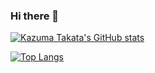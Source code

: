 ### Hi there 👋
[![Kazuma Takata's GitHub stats](https://github-readme-stats.vercel.app/api?username=soccer4kzm8&theme=vue-dark&show_icons=true)](https://github.com/soccer4kzm8/github-readme-stats)

[![Top Langs](https://github-readme-stats.vercel.app/api/top-langs/?username=soccer4kzm8&theme=vue-dark&show_icons=true&layout=compact)](https://github.com/soccer4kzm8/github-readme-stats)

<!--
**soccer4kzm8/soccer4kzm8** is a ✨ _special_ ✨ repository because its `README.md` (this file) appears on your GitHub profile.

Here are some ideas to get you started:

- 🔭 I’m currently working on ...
- 🌱 I’m currently learning ...
- 👯 I’m looking to collaborate on ...
- 🤔 I’m looking for help with ...
- 💬 Ask me about ...
- 📫 How to reach me: ...
- 😄 Pronouns: ...
- ⚡ Fun fact: ...
-->
